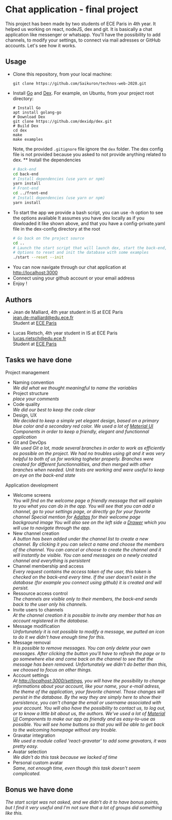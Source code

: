 
# Chat application - final project

This project has been made by two students of ECE Paris in 4th year. It helped us working on react, nodeJS, dex and git. 
It is basically a chat application like messenger or whatsapp. You'll have the possibility to add channels, to modify your settings, to connect via mail adresses or GitHub accounts. Let's see how it works.

## Usage

* Clone this repository, from your local machine:
  ```
  git clone https://github.com/Saikuron/technos-web-2020.git
  ```
* Install [Go](https://golang.org/) and [Dex](https://dexidp.io/docs/getting-started/). For example, on Ubuntu, from your project root directory:   
  ```
  # Install Go
  apt install golang-go
  # Download Dex
  git clone https://github.com/dexidp/dex.git
  # Build Dex
  cd dex
  make
  make examples
  ```
  Note, the provided `.gitignore` file ignore the `dex` folder.
  The dex config file is not provided because you asked to not provide anything related to dex.
** Install the dependencies
  ```bash
  # Back-end
  cd back-end
  # Install dependencies (use yarn or npm)
  yarn install
  # Front-end
  cd ../front-end
  # Install dependencies (use yarn or npm)
  yarn install
  ```
* To start the app we provide a bash script, you can use -h option to see the options available
  It assumes you have dex locally as if you dowloaded it like shown above, and that you have a config-private.yaml file in the dex-config directory at the root
  ```bash
  # Go back on the project source
  cd ..
  # Launch the start script that will launch dex, start the back-end, and start the front-end
  # Options to reset and init the database with some examples
  ./start --reset --init
  ```
* You can now navigate through our chat application at [http://localhost:3000](http://localhost:3000)
* Connect using your github account or your email address
* Enjoy !

## Authors
* Jean de Malliard, 4th year student in IS at ECE Paris <br>
jean.de-malliard@edu.ece.fr<br>
Student at [ECE Paris](https://www.ece.fr)

* Lucas Rietsch, 4th year student in IS at ECE Paris <br>
lucas.rietsch@edu.ece.fr <br>
Student at [ECE Paris](https://www.ece.fr)

## Tasks we have done

Project management

* Naming convention   
  *We did what we thought meaningful to name the variables*
* Project structure   
  *place your comments*
* Code quality   
  *We did our best to keep the code clear*
* Design, UX   
  *We decided to keep a simple yet elegant design, based on a primary blue color and a secondary red color. We used a lot of [Material UI](https://material-ui.com/getting-started/installation/) Components in order to keep a friendly, elegant and functionnal application*
* Git and DevOps   
  *We used Git a lot, made several branches in order to work as efficiently as possible on the project. We had no troubles using git and it was very helpful to both of us for working togheter properly. Branches were created for different functionnalities, and then merged with other branches when needed. Unit tests are working and were useful to keep an eye on the back-end state*

Application development

* Welcome screens   
  *You will find on the welcome page a friendly message that will explain to you what you can do in the app. You will see that you can add a channel, go to your settings page, or directly go for your favorite channel*
  *Special mention for [Adaltas](https://www.adaltas.com) for their welcome page background image*
  *You will also see on the left side a [Drawer](https://material-ui.com/components/drawers/) which you will use to navigate through the app.*
* New channel creation   
  *A button has been added under the channel list to create a new channel. By clicking it you can select a name and choose the members of the channel. You can cancel or choose to create the channel and it will instantly be visible. You can send messages on a newly created channel and everything is persistent*
* Channel membership and access   
  *Every request contains the access token of the user, this token is checked on the back-end every time. If the user doesn't exist in the database (for example you connect using github) it is created and will persist.*
* Ressource access control   
  *The channels are visible only to their members, the back-end sends back to the user only his channels.*
* Invite users to channels   
  *At the channel creation it is possible to invite any member that has an account registered in the database.*
* Message modification   
  *Unfortunately it is not possible to modify a message, we putted an icon to do it we didn't have enough time for this.*
* Message removal   
  *It is possible to remove messages. You can only delete your own messages. After clicking the button you'll have to refresh the page or to go somewhere else and come back on the channel to see that the message has been removed. Unfortunately we didn't do better than this, we choosed to focus on other things.*
* Account settings   
  *At [http://localhost:3000/settings](http://localhost:3000/settings), you will have the possibility to change informations about your account, like your name, your e-mail adress, the theme of the application, your favorite channel. Those changes will persist in the database. By the way they are simply here to show their persistence, you can't change the email or username associated with your account. You will also have the possibility to contact us, to log out, or to know a little bit about us, the authors. We've used a lot of [Material UI](https://material-ui.com/getting-started/installation/) Components to make our app as friendly and as easy-to-use as possible. You will see home buttons so that you will be able to get back to the welcoming homepage without any trouble.*
* Gravatar integration   
  *We used a module called 'react-gravatar' to add some gravatars, it was pretty easy.*
* Avatar selection   
  *We didn't do this task because we lacked of time*
* Personal custom avatar   
  *Same, not enough time, even though this task doesn't seem complicated.*

## Bonus we have done

*The start script was not asked, and we didn't do it to have bonus points, but I find it very useful and I'm not sure that a lot of groups did something like this.*
